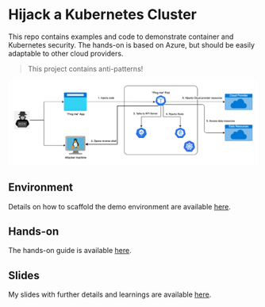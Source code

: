 # Hijack a Kubernetes Cluster

This repo contains examples and code to demonstrate container and Kubernetes security. The hands-on is based on Azure, but should be easily adaptable to other cloud providers.

> This project contains anti-patterns!

![Hijack Kubernetes](./docs/hijack-kubernetes.png)

## Environment

Details on how to scaffold the demo environment are available [here](./docs/env.md).

## Hands-on

The hands-on guide is available [here](./docs/hands-on.md).

## Slides

My slides with further details and learnings are available [here](./docs/hijack-kubernetes.pdf).
